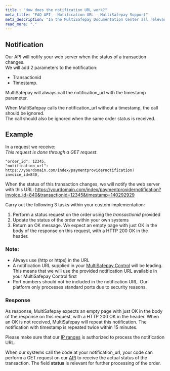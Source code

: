 ```yaml
---
title : "How does the notification URL work?"
meta_title: "FAQ API - Notification URL - MultiSafepay Support"
meta_description: "In the MultiSafepay Documentation Center all relevant information regarding our Plugins and API. As well as Support pages for Payment Method, Tools and General Questions. You can also find the contact details of our Support Team and Integration Team."
read_more: "."
---
```

## Notification
Our API will notify your web server when the status of a transaction changes.  
We will add 2 parameters to the notification:  

* Transactionid  
* Timestamp.  

MultiSafepay will always call the notification_url with the timestamp parameter. 

When MultiSafepay calls the notification_url without a timestamp, the call should be ignored.  
The call should also be ignored when the same order status is received. 

## Example
In a request we receive:  
_This request is done through a GET request_.

```
"order_id": 12345,  
"notification_url": https://yourdomain.com/index/paymentprovidernotification?invoice_id=840,
```

When the status of this transaction changes, we will notify the web server with this URL:
https://yourdomain.com/index/paymentprovidernotification?invoice_id=840&transactionid=12345&timestamp=140292929

Carry out the following 3 tasks within your custom implementation: 

1. Perform a status request on the order using the _transactionid_ provided
2. Update the status of the order within your own systems
3. Return an OK message. We expect an empty page with just OK in the body of the response on this request, with a HTTP 200 OK in the header.

### Note:

* Always use (http or https) in the URL
* A notification URL supplied in your [MultiSafepay Control](https://merchant.multisafepay.com) will be leading. This means that we will use the provided notification URL available in your MultiSafepay Control first 
* Port numbers should not be included in the notification URL. Our platform only processes standard ports due to security reasons. 

 
### Response
As response, MultiSafepay expects an empty page with just OK in the body of the response on this request, with a HTTP 200 OK in the header.
When an OK is not received, MultiSafepay will repeat this notification. The notification with timestamp is repeated twice within 15 minutes. 

Please make sure that our [IP ranges](/faq/general/ip-ranges/) is authorized to process the notification URL.

When our systems call the code at your notification_url, your code can perform a GET request on our [API](/api/#retrieve-an-order) to receive the actual status of the transaction. The field __status__ is relevant for further processing of the order.
